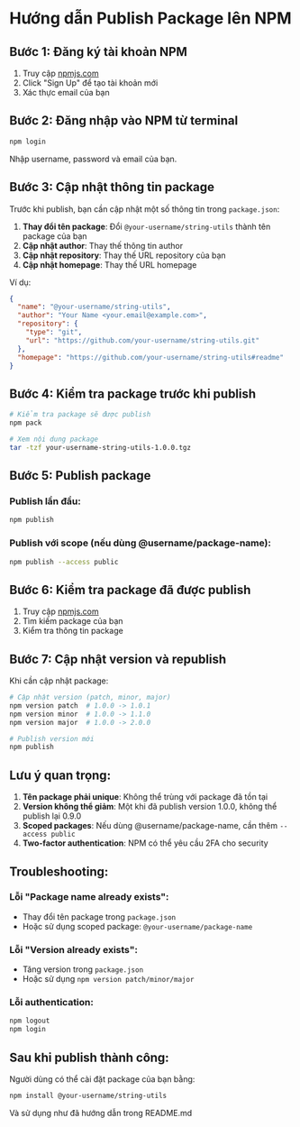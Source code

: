 # Hướng dẫn Publish Package lên NPM

## Bước 1: Đăng ký tài khoản NPM

1. Truy cập [npmjs.com](https://www.npmjs.com)
2. Click "Sign Up" để tạo tài khoản mới
3. Xác thực email của bạn

## Bước 2: Đăng nhập vào NPM từ terminal

```bash
npm login
```

Nhập username, password và email của bạn.

## Bước 3: Cập nhật thông tin package

Trước khi publish, bạn cần cập nhật một số thông tin trong `package.json`:

1. **Thay đổi tên package**: Đổi `@your-username/string-utils` thành tên package của bạn
2. **Cập nhật author**: Thay thế thông tin author
3. **Cập nhật repository**: Thay thế URL repository của bạn
4. **Cập nhật homepage**: Thay thế URL homepage

Ví dụ:
```json
{
  "name": "@your-username/string-utils",
  "author": "Your Name <your.email@example.com>",
  "repository": {
    "type": "git",
    "url": "https://github.com/your-username/string-utils.git"
  },
  "homepage": "https://github.com/your-username/string-utils#readme"
}
```

## Bước 4: Kiểm tra package trước khi publish

```bash
# Kiểm tra package sẽ được publish
npm pack

# Xem nội dung package
tar -tzf your-username-string-utils-1.0.0.tgz
```

## Bước 5: Publish package

### Publish lần đầu:
```bash
npm publish
```

### Publish với scope (nếu dùng @username/package-name):
```bash
npm publish --access public
```

## Bước 6: Kiểm tra package đã được publish

1. Truy cập [npmjs.com](https://www.npmjs.com)
2. Tìm kiếm package của bạn
3. Kiểm tra thông tin package

## Bước 7: Cập nhật version và republish

Khi cần cập nhật package:

```bash
# Cập nhật version (patch, minor, major)
npm version patch  # 1.0.0 -> 1.0.1
npm version minor  # 1.0.0 -> 1.1.0
npm version major  # 1.0.0 -> 2.0.0

# Publish version mới
npm publish
```

## Lưu ý quan trọng:

1. **Tên package phải unique**: Không thể trùng với package đã tồn tại
2. **Version không thể giảm**: Một khi đã publish version 1.0.0, không thể publish lại 0.9.0
3. **Scoped packages**: Nếu dùng @username/package-name, cần thêm `--access public`
4. **Two-factor authentication**: NPM có thể yêu cầu 2FA cho security

## Troubleshooting:

### Lỗi "Package name already exists":
- Thay đổi tên package trong `package.json`
- Hoặc sử dụng scoped package: `@your-username/package-name`

### Lỗi "Version already exists":
- Tăng version trong `package.json`
- Hoặc sử dụng `npm version patch/minor/major`

### Lỗi authentication:
```bash
npm logout
npm login
```

## Sau khi publish thành công:

Người dùng có thể cài đặt package của bạn bằng:

```bash
npm install @your-username/string-utils
```

Và sử dụng như đã hướng dẫn trong README.md
